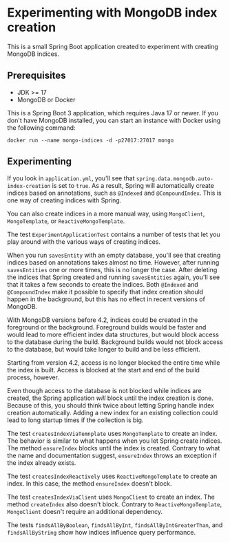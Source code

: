 # Experimenting with MongoDB index creation

This is a small Spring Boot application created to experiment with creating MongoDB indices.

## Prerequisites

* JDK >= 17
* MongoDB or Docker

This is a Spring Boot 3 application, which requires Java 17 or newer.
If you don't have MongoDB installed, you can start an instance with Docker using the following command:

```
docker run --name mongo-indices -d -p27017:27017 mongo
```

## Experimenting

If you look in `application.yml`, you'll see that `spring.data.mongodb.auto-index-creation` is set to `true`.
As a result, Spring will automatically create indices based on annotations, such as `@Indexed` and `@CompoundIndex`.
This is one way of creating indices with Spring.

You can also create indices in a more manual way, using `MongoClient`, `MongoTemplate`, or `ReactiveMongoTemplate`.

The test `ExperimentApplicationTest` contains a number of tests that let you play around with the various ways of creating indices.

When you run `savesEntity` with an empty database, you'll see that creating indices based on annotations takes almost no time.
However, after running `savesEntities` one or more times, this is no longer the case.
After deleting the indices that Spring created and running `savesEntities` again, you'll see that it takes a few seconds to create the indices.
Both `@Indexed` and `@CompoundIndex` make it possible to specify that index creation should happen in the background,
but this has no effect in recent versions of MongoDB.

With MongoDB versions before 4.2, indices could be created in the foreground or the background.
Foreground builds would be faster and would lead to more efficient index data structures, but would block access to the database during the build.
Background builds would not block access to the database, but would take longer to build and be less efficient.

Starting from version 4.2, access is no longer blocked the entire time while the index is built.
Access is blocked at the start and end of the build process, however.

Even though access to the database is not blocked while indices are created,
the Spring application *will* block until the index creation is done.
Because of this, you should think twice about letting Spring handle index creation automatically.
Adding a new index for an existing collection could lead to long startup times if the collection is big.

The test `createsIndexViaTemnplate` uses `MongoTemplate` to create an index.
The behavior is similar to what happens when you let Spring create indices.
The method `ensureIndex` blocks until the index is created.
Contrary to what the name and documentation suggest, `ensureIndex` throws an exception if the index already exists.

The test `createsIndexReactively` uses `ReactiveMongoTemplate` to create an index.
In this case, the method `ensureIndex` doesn't block.

The test `createsIndexViaClient` uses `MongoClient` to create an index.
The method `createIndex` also doesn't block.
Contrary to `ReactiveMongoTemplate`, `MongoClient` doesn't require an additional dependency.

The tests `findsAllByBoolean`, `findsAllByInt`, `findsAllByIntGreaterThan`, and `findsAllByString` show how indices influence query performance.

